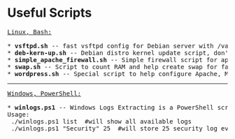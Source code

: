 Useful Scripts
============
<pre>
<u>Linux, Bash:</u>

* <b>vsftpd.sh</b> -- fast vsftpd config for Debian server with /var/ftp directory, ftpuser group
* <b>deb-kern-up.sh</b> -- Debian distro kernel update script, don't forget to change version to keep it up to date
* <b>simple_apache_firewall.sh</b> -- Simple firewall script for apache to block IPs with lots requests from log
* <b>swap.sh</b> -- Script to count RAM and help create swap for faster system working
* <b>wordpress.sh</b> -- Special script to help configure Apache, MySQL, WordPress, Swap and some other stuff, automatically installs all required packages, configure files etc
</pre>

<hr />

<pre>
<u>Windows, PowerShell:</u>

* <b>winlogs.ps1</b> -- Windows Logs Extracting is a PowerShell script to easily extract required logs preformated for quick parsing into text file.
Usage:
 ./winlogs.ps1 list  #will show all available logs
 ./winlogs.ps1 "Security" 25  #will store 25 security log events into file with mask "date_logtype.txt" i.e: 20160303_security.txt</pre>
</pre>
